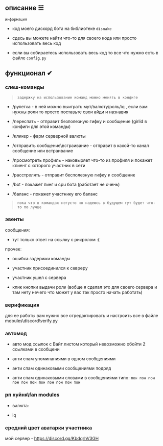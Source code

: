## описание ☱︎

`информация`

- код моего дискорд бота на библиотеке `disnake`

- сдесь вы можете найти что-то для своего кода или просто использовать весь код

- если вы собираетесь использовать весь код то все что нужно есть в файле `config.py`

## функционал ✔︎

### слеш-команды

> `задержку на использование команд можно менять в конфиге`

- /рулетка - в ней можно выиграть мут/валюту/роль/iq , если вам нужны роли то просто поставьте свои айди и назнавия

- /переспать - отправит безполезную гифку и сообщение (girlid в конфиги для этой команды)

- /кликер - фарм серверной валюты

- /отправить сообщение\встраивание - отправит в какой-то канал сообщение или встраивание

- /просмотреть профиль - наковыряет что-то из профиля и покажет клиент с которого участник в сети

- /расстрелять - отправит бесполезную гифку и сообщение

- /bot - покажет пинг и cpu бота (работает не очень)

- /баланс - покажет участнику его баланс

> `пока что в командах негусто но надеюсь в будущем тут будет что-то по лучше`

### эвенты

сообщения:

- тут только ответ на ссылку с рикролом :(

прочее:

- ошибка задержки команды

- участник присоединился к севреру

- участник ушел с сервера

- клик кнопки выдачи роли (вобще я сделал это для своего сервера и там нету нечего что может у вас так просто начать работать)

### верификация

для ее работы вам нужно все отредактировать и настроить все в файле mobules\discord\verify.py 

### автомод

- авто мод ссылок с Вайт листом который невозможно обойти 2 ссылками в сообщени 

- анти спам упоминаниями в одном сообщениями

- анти спам одинаковыми сообщениями подряд

- анти спам одинаковыми словами в сообщениями типо: `пон пон пон пон пон пон пон пон пон пон пон`

### рп хуйня\fan modules

- валюта:

- iq

### средний цвет аватарки участника

мой сервер - https://discord.gg/KbdqrhV3GH
